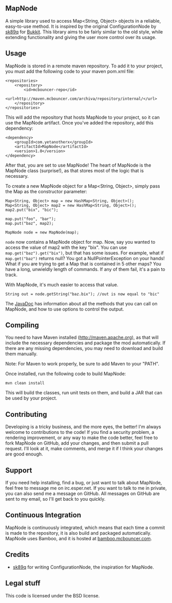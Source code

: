 MapNode
-------

A simple library used to access Map<String, Object> objects in a reliable,
easy-to-use method. It is inspired by the original ConfigurationNode by
[sk89q](http://sk89q.com) for [Bukkit](http://bukkit.org). This library
aims to be fairly similar to the old style, while extending functionality
and giving the user more control over its usage.


Usage
-----

MapNode is stored in a remote maven repository. To add it to your project,
you must add the following code to your maven pom.xml file:

    <repositories>
        <repository>
            <id>mcbouncer-repo</id>
            <url>http://maven.mcbouncer.com/archiva/repository/internal/</url>
        </repository>
    </repositories>

This will add the repository that hosts MapNode to your project, so it can use
the MapNode artifact. Once you've added the repository, add this dependency:

    <dependency>
        <groupId>com.yetanotherx</groupId>
        <artifactId>MapNode</artifactId>
        <version>1.0</version>
    </dependency>

After that, you are set to use MapNode! The heart of MapNode is the MapNode
class (surprise!), as that stores most of the logic that is necessary.

To create a new MapNode object for a Map<String, Object>, simply pass
the Map as the constructor parameter:

    Map<String, Object> map = new HashMap<String, Object>();
    Map<String, Object> map2 = new HashMap<String, Object>();
    map2.put("bix", "bic");
    
    map.put("foo", "bar");
    map.put("baz", map2);
    
    MapNode node = new MapNode(map);

`node` now contains a MapNode object for map. Now, say you wanted to access
the value of map2 with the key "bix". You can use `map.get("baz").get("bix")`,
but that has some issues. For example, what if `map.get("baz")` returns null?
You got a NullPointerException on your hands! What if you are trying to get a
Map that is contained in 5 other maps? You have a long, unwieldly length of
commands. If any of them fail, it's a pain to track. 

With MapNode, it's much easier to access that value. 

    String out = node.getString("baz.bix"); //out is now equal to "bic"

The [JavaDoc](http://bit.ly/mapnode_javadoc) has information about all the 
methods that you can call on MapNode, and how to use options to control the output.


Compiling
---------

You need to have Maven installed (http://maven.apache.org), as that will
include the necessary dependencies and package the mod automatically. If
there are any missing dependencies, you may need to download and build 
them manually. 

Note: For Maven to work properly, be sure to add Maven to your "PATH".

Once installed, run the following code to build MapNode:

    mvn clean install
    
This will build the classes, run unit tests on them, and build a JAR
that can be used by your project. 


Contributing
------------

Developing is a tricky business, and the more eyes, the better! I'm always
welcome to contributions to the code! If you find a security problem, a
rendering improvement, or any way to make the code better, feel free to fork
MapNode on GitHub, add your changes, and then submit a pull request. I'll
look at it, make comments, and merge it if I think your changes are good enough.


Support
-------

If you need help installing, find a bug, or just want to talk about MapNode,
feel free to message me on irc.esper.net. If you want to talk to me in 
private, you can also send me a message on GitHub. All messages on GitHub are sent
to my email, so I'll get back to you quickly.


Continuous Integration
----------------------

MapNode is continuously integrated, which means that each time a commit is
made to the repository, it is also build and packaged automatically. MapNode
uses Bamboo, and it is hosted at [bamboo.mcbouncer.com](http://bamboo.mcbouncer.com).


Credits
-------

 * [sk89q](http://sk89q.com) for writing ConfigurationNode, the inspiration for MapNode.


Legal stuff
-----------

This code is licensed under the BSD license.